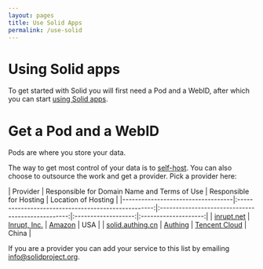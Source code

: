 ```yaml
---
layout: pages
title: Use Solid Apps
permalink: /use-solid
---
```


# Using Solid apps
To get started with Solid you will first need a Pod and a WebID, after which you can start [using Solid apps]({{site.baseUrl}}/use-solid/apps). 

# Get a Pod and a WebID
Pods are where you store your data. 

The way to get most control of your data is to [self-host](/for-developers/pod-server). You can also choose to outsource the work and get a provider. Pick a provider here:


| Provider | Responsible for Domain Name and Terms of Use | Responsible for Hosting | Location of Hosting |
|-----------------------------------|:---------------------------------------------------:|:-------------------------------------------------:|:-------------------:|:--------------------:|
| [inrupt.net](https://inrupt.net) | [Inrupt, Inc.](https://inrupt.com/terms-of-service) | [Amazon](https://aws.amazon.com) | USA |
| [solid.authing.cn](https://solid.authing.cn) | [Authing](https://authing.cn) | [Tencent Cloud](https://cloud.tencent.com) | China |

If you are a provider you can add your service to this list by emailing [info@solidproject.org](mailto:info@solidproject.org).
